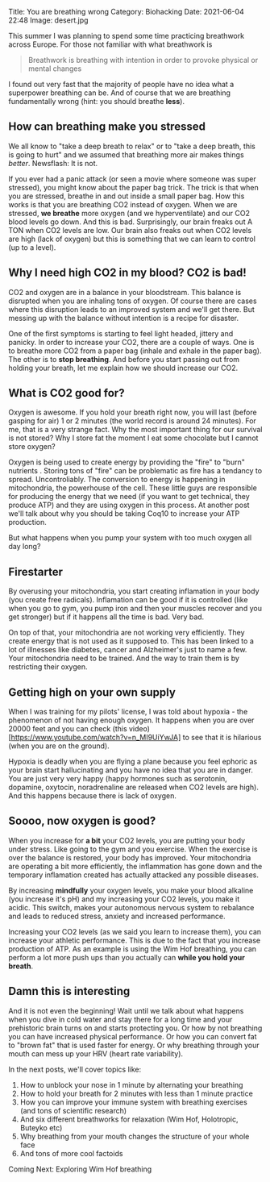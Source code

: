 Title: You are breathing wrong
Category: Biohacking 
Date: 2021-06-04 22:48
Image: desert.jpg

This summer I was planning to spend some time practicing breathwork across Europe. For those not familiar with what breathwork is 

> Breathwork is breathing with intention in order to provoke physical or mental changes

I found out very fast that the majority of people have no idea what a superpower breathing can be.
And of course that we are breathing fundamentally wrong (hint: you should breathe **less**).

## How can breathing make you stressed

We all know to "take a deep breath to relax" or to "take a deep breath, this is going to hurt" and we assumed that breathing more air makes things *better*. Newsflash: It is not.

If you ever had a panic attack (or seen a movie where someone was super stressed), you might know about the paper bag trick. The trick is that when you are stressed, breathe in and out inside a small paper bag. How this works is that you are breathing CO2 instead of oxygen. When we are stressed, **we breathe** more oxygen (and we hyperventilate) and our CO2 blood levels go down. And this is bad. Surprisingly, our brain freaks out A TON when CO2 levels are low. Our brain also freaks out when CO2 levels are high (lack of oxygen) but this is something that we can learn to control (up to a level).

## Why I need high CO2 in my blood? CO2 is bad!

CO2 and oxygen are in a balance in your bloodstream. This balance is disrupted when you are inhaling tons of oxygen. Of course there are cases where this disruption leads to an improved system and we'll get there. But messing up with the balance without intention is a recipe for disaster.

One of the first symptoms is starting to feel light headed, jittery and panicky. In order to increase your CO2, there are a couple of ways. One is to breathe more CO2 from a paper bag (inhale and exhale in the paper bag). The other is to **stop breathing**. And before you start passing out from holding your breath, let me explain how we should increase our CO2.

## What is CO2 good for?

Oxygen is awesome. If you hold your breath right now, you will last (before gasping for air) 1 or 2 minutes (the world record is around 24 minutes). For me, that is a very strange fact. Why the most important thing for our survival is not stored? Why I store fat the moment I eat some chocolate but I cannot store oxygen? 

Oxygen is being used to create energy by providing the "fire" to "burn" nutrients . Storing tons of "fire" can be 
problematic as fire has a tendancy to spread. Uncontroliably. 
The conversion to energy is happening in mitochondria, the powerhouse of the cell. These little guys are responsible for producing the energy that we need (if you want to get technical, they produce ATP) and they are using oxygen in this process. At another post we'll talk about why you should be taking Coq10 to increase your ATP production.

But what happens when you pump your system with too much oxygen all day long?

## Firestarter

By overusing your mitochondria, you start creating inflamation in your body (you create free radicals). Inflamation can be good if it is controlled (like when you go to gym, you pump iron and then your muscles recover and you get stronger) but if it happens all the time is bad. Very bad. 

On top of that, your mitochondria are not working very efficiently. They create energy that is not used as it supposed to.
This has been linked to a lot of illnesses like diabetes, cancer and Alzheimer's just to name a few. Your mitochondria need to be trained. And the way to train them is by restricting their oxygen.

## Getting high on your own supply

When I was training for my pilots' license, I was told about hypoxia - the phenomenon of not having enough oxygen. 
It happens when you are over 20000 feet and you can check (this video)[https://www.youtube.com/watch?v=n_MI9UiYwJA] to see that it is hilarious (when you are on the ground). 

Hypoxia is deadly when you are flying a plane because you feel ephoric as your brain start hallucinating and you have
no idea that you are in danger. You are just very very happy (happy hormones such as serotonin, dopamine, oxytocin, noradrenaline are released when CO2 levels are high). And this happens because there is lack of oxygen. 

## Soooo, now oxygen is good?

When you increase for **a bit** your CO2 levels, you are putting your body under stress. 
Like going to the gym and you exercise. When the exercise is over the balance is restored, your body has improved. Your mitochondria are operating a bit more efficiently, the inflammation has gone down and the temporary inflamation created has actually attacked any possible diseases. 

By increasing **mindfully** your oxygen levels, you make your blood alkaline (you increase it's pH) and my increasing your CO2 levels, you make it acidic. This switch, makes your autonomous nervous system to rebalance and leads to reduced stress, anxiety and increased performance.

Increasing your CO2 levels (as we said you learn to increase them), you can increase your athletic performance. This is due to the fact that you increase production of ATP. As an example is using the Wim Hof breathing, you can perform a lot more push ups than you actually can **while you hold your breath**.


## Damn this is interesting

And it is not even the beginning! Wait until we talk about what happens when you dive in cold water and stay there for a long time and your prehistoric brain turns on and starts protecting you. Or how by not breathing you can have increased physical performance. Or how you can convert fat to "brown fat" that is used faster for energy. Or why breathing through your mouth can mess up your HRV (heart rate variability).

In the next posts, we'll cover topics like:

1. How to unblock your nose in 1 minute by alternating your breathing
2. How to hold your breath for 2 minutes with less than 1 minute practice
3. How you can improve your immune system with breathing exercises (and tons of scientific research)
4. And six different breathworks for relaxation (Wim Hof, Holotropic, Buteyko etc)
5. Why breathing from your mouth changes the structure of your whole face
6. And tons of more cool factoids


Coming Next: Exploring Wim Hof breathing

